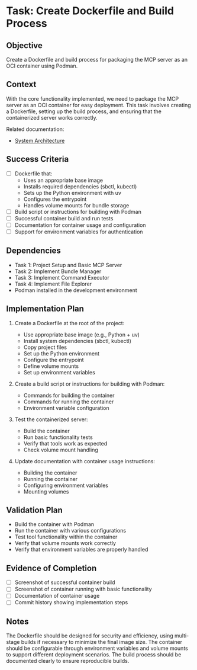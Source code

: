 # Task: Create Dockerfile and Build Process

## Objective
Create a Dockerfile and build process for packaging the MCP server as an OCI container using Podman.

## Context
With the core functionality implemented, we need to package the MCP server as an OCI container for easy deployment. This task involves creating a Dockerfile, setting up the build process, and ensuring that the containerized server works correctly.

Related documentation:
- [System Architecture](docs/architecture.md)

## Success Criteria
- [ ] Dockerfile that:
  - Uses an appropriate base image
  - Installs required dependencies (sbctl, kubectl)
  - Sets up the Python environment with uv
  - Configures the entrypoint
  - Handles volume mounts for bundle storage
- [ ] Build script or instructions for building with Podman
- [ ] Successful container build and run tests
- [ ] Documentation for container usage and configuration
- [ ] Support for environment variables for authentication

## Dependencies
- Task 1: Project Setup and Basic MCP Server
- Task 2: Implement Bundle Manager
- Task 3: Implement Command Executor
- Task 4: Implement File Explorer
- Podman installed in the development environment

## Implementation Plan

1. Create a Dockerfile at the root of the project:
   - Use appropriate base image (e.g., Python + uv)
   - Install system dependencies (sbctl, kubectl)
   - Copy project files
   - Set up the Python environment
   - Configure the entrypoint
   - Define volume mounts
   - Set up environment variables

2. Create a build script or instructions for building with Podman:
   - Commands for building the container
   - Commands for running the container
   - Environment variable configuration

3. Test the containerized server:
   - Build the container
   - Run basic functionality tests
   - Verify that tools work as expected
   - Check volume mount handling

4. Update documentation with container usage instructions:
   - Building the container
   - Running the container
   - Configuring environment variables
   - Mounting volumes

## Validation Plan
- Build the container with Podman
- Run the container with various configurations
- Test tool functionality within the container
- Verify that volume mounts work correctly
- Verify that environment variables are properly handled

## Evidence of Completion
- [ ] Screenshot of successful container build
- [ ] Screenshot of container running with basic functionality
- [ ] Documentation of container usage
- [ ] Commit history showing implementation steps

## Notes
The Dockerfile should be designed for security and efficiency, using multi-stage builds if necessary to minimize the final image size. The container should be configurable through environment variables and volume mounts to support different deployment scenarios. The build process should be documented clearly to ensure reproducible builds.
